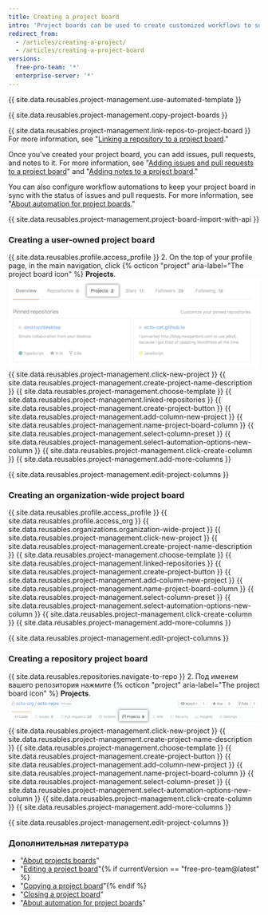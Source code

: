 ```yaml
---
title: Creating a project board
intro: 'Project boards can be used to create customized workflows to suit your needs, like tracking and prioritizing specific feature work, comprehensive roadmaps, or even release checklists.'
redirect_from:
  - /articles/creating-a-project/
  - /articles/creating-a-project-board
versions:
  free-pro-team: '*'
  enterprise-server: '*'
---
```


{{ site.data.reusables.project-management.use-automated-template }}

{{ site.data.reusables.project-management.copy-project-boards }}

{{ site.data.reusables.project-management.link-repos-to-project-board }} For more information, see "[Linking a repository to a project board](/articles/linking-a-repository-to-a-project-board)."

Once you've created your project board, you can add issues, pull requests, and notes to it. For more information, see "[Adding issues and pull requests to a project board](/articles/adding-issues-and-pull-requests-to-a-project-board)" and "[Adding notes to a project board](/articles/adding-notes-to-a-project-board)."

You can also configure workflow automations to keep your project board in sync with the status of issues and pull requests. For more information, see "[About automation for project boards](/articles/about-automation-for-project-boards)."

{{ site.data.reusables.project-management.project-board-import-with-api }}

### Creating a user-owned project board

{{ site.data.reusables.profile.access_profile }}
2. On the top of your profile page, in the main navigation, click
{% octicon "project" aria-label="The project board icon" %} **Projects**.
![Project tab](/assets/images/help/projects/user-projects-tab.png)
{{ site.data.reusables.project-management.click-new-project }}
{{ site.data.reusables.project-management.create-project-name-description }}
{{ site.data.reusables.project-management.choose-template }}
{{ site.data.reusables.project-management.linked-repositories }}
{{ site.data.reusables.project-management.create-project-button }}
{{ site.data.reusables.project-management.add-column-new-project }}
{{ site.data.reusables.project-management.name-project-board-column }}
{{ site.data.reusables.project-management.select-column-preset }}
{{ site.data.reusables.project-management.select-automation-options-new-column }}
{{ site.data.reusables.project-management.click-create-column }}
{{ site.data.reusables.project-management.add-more-columns }}

{{ site.data.reusables.project-management.edit-project-columns }}

### Creating an organization-wide project board

{{ site.data.reusables.profile.access_profile }}
{{ site.data.reusables.profile.access_org }}
{{ site.data.reusables.organizations.organization-wide-project }}
{{ site.data.reusables.project-management.click-new-project }}
{{ site.data.reusables.project-management.create-project-name-description }}
{{ site.data.reusables.project-management.choose-template }}
{{ site.data.reusables.project-management.linked-repositories }}
{{ site.data.reusables.project-management.create-project-button }}
{{ site.data.reusables.project-management.add-column-new-project }}
{{ site.data.reusables.project-management.name-project-board-column }}
{{ site.data.reusables.project-management.select-column-preset }}
{{ site.data.reusables.project-management.select-automation-options-new-column }}
{{ site.data.reusables.project-management.click-create-column }}
{{ site.data.reusables.project-management.add-more-columns }}

{{ site.data.reusables.project-management.edit-project-columns }}

### Creating a repository project board

{{ site.data.reusables.repositories.navigate-to-repo }}
2. Под именем вашего репозитория нажмите
{% octicon "project" aria-label="The project board icon" %} **Projects**.
![Project tab](/assets/images/help/projects/repo-tabs-projects.png)
{{ site.data.reusables.project-management.click-new-project }}
{{ site.data.reusables.project-management.create-project-name-description }}
{{ site.data.reusables.project-management.choose-template }}
{{ site.data.reusables.project-management.create-project-button }}
{{ site.data.reusables.project-management.add-column-new-project }}
{{ site.data.reusables.project-management.name-project-board-column }}
{{ site.data.reusables.project-management.select-column-preset }}
{{ site.data.reusables.project-management.select-automation-options-new-column }}
{{ site.data.reusables.project-management.click-create-column }}
{{ site.data.reusables.project-management.add-more-columns }}

{{ site.data.reusables.project-management.edit-project-columns }}

### Дополнительная литература

- "[About projects boards](/articles/about-project-boards)"
- "[Editing a project board](/articles/editing-a-project-board)"{% if currentVersion == "free-pro-team@latest" %}
- "[Copying a project board](/articles/copying-a-project-board)"{% endif %}
- "[Closing a project board](/articles/closing-a-project-board)"
- "[About automation for project boards](/articles/about-automation-for-project-boards)"
